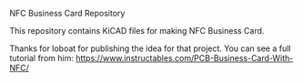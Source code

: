 NFC Business Card Repository

This repository contains KiCAD files for making NFC Business Card.

Thanks for loboat for publishing the idea for that project. 
You can see a full tutorial from him: https://www.instructables.com/PCB-Business-Card-With-NFC/
